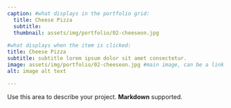 ```yaml
---
caption: #what displays in the portfolio grid:
  title: Cheese Pizza
  subtitle: 
  thumbnail: assets/img/portfolio/02-cheeseon.jpg
  
#what displays when the item is clicked:
title: Cheese Pizza
subtitle: subtitle lorem ipsum dolor sit amet consectetur.
image: assets/img/portfolio/02-cheeseon.jpg #main image, can be a link or a file in assets/img/portfolio
alt: image alt text

---
```

Use this area to describe your project. **Markdown** supported.

 

